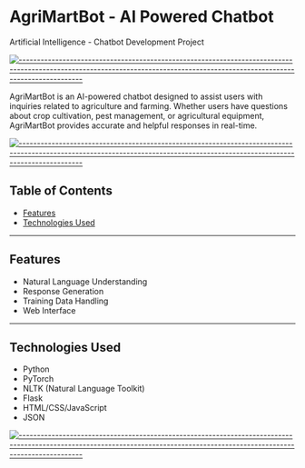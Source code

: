 # AgriMartBot - AI Powered Chatbot
Artificial Intelligence - Chatbot Development Project

[![-----------------------------------------------------------------------------------------------------------------------------------------------------------------------------](
https://raw.githubusercontent.com/andreasbm/readme/master/assets/lines/aqua.png)](https://github.com/BaseMax?tab=repositories)

AgriMartBot is an AI-powered chatbot designed to assist users with inquiries related to agriculture and farming. Whether users have questions about crop cultivation, pest management, or agricultural equipment, AgriMartBot provides accurate and helpful responses in real-time.

[![-----------------------------------------------------------------------------------------------------------------------------------------------------------------------------](
https://raw.githubusercontent.com/andreasbm/readme/master/assets/lines/aqua.png)](https://github.com/BaseMax?tab=repositories)

## Table of Contents

- [Features](#features)
- [Technologies Used](#technologies-used)


---

## Features

- Natural Language Understanding
- Response Generation
- Training Data Handling
- Web Interface

---

## Technologies Used

- Python
- PyTorch
- NLTK (Natural Language Toolkit)
- Flask
- HTML/CSS/JavaScript
- JSON

[![-----------------------------------------------------------------------------------------------------------------------------------------------------------------------------](
https://raw.githubusercontent.com/andreasbm/readme/master/assets/lines/aqua.png)](https://github.com/BaseMax?tab=repositories)




